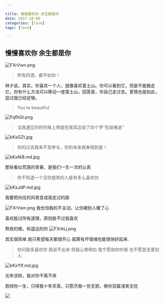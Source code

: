 ```yaml
---

title: 慢慢喜欢你 余生都是你
date: 2017-10-08
categories: [love]
tags: [love]

---
```




## 慢慢喜欢你 余生都是你 ##


![FXrVwn.png](https://s2.ax1x.com/2019/01/08/FqfGKU.png)
> 所有的酒，都不如你！

林夕说，其实，你喜欢一个人，就像喜欢富士山。你可以看到它，但是不能搬走它。你有什么方法可以移动一座富士山，回答是，你自己走过去。爱情也是如此，逛过就已经足够。

> You're beautiful

![FqfhGt.png](https://s2.ax1x.com/2019/01/08/FqfhGt.png)




> 当我遇见你的时候上帝就在我耳边说了四个字“在劫难逃”


![kKxGZt.jpg](https://s2.ax1x.com/2019/01/28/kKxGZt.jpg)




> 你的过去我来不及参与，你的未来我奉陪到底！

![kKxNi8.md.jpg](https://s2.ax1x.com/2019/01/28/kKxNi8.md.jpg)

那些看似荒唐的青春，是我们一生一次的认真




> 你不知道一个见你就笑的人是有多么喜欢你

![kKxJdP.md.jpg](https://s2.ax1x.com/2019/01/28/kKxJdP.md.jpg)

我要把向往的风景变成我走过的路

![FXrVwn.png](https://s2.ax1x.com/2019/01/11/FXrVwn.png)
我也怕我的不主动，让你被别人暖了心


喜欢胜过所有道理，原则胜不过我喜欢

熬夜的瘾，和遥远的你
![FXrkLj.png](https://s2.ax1x.com/2019/01/11/FXrkLj.png)


其实很简单.我只希望每天都很开心 就算有坏情绪也能很快好起来.



> 你问我多喜欢你 我说不出来 但我心里明白 我宁愿和你吵架 也不愿意去爱别人

![kKxYIf.md.jpg](https://s2.ax1x.com/2019/01/28/kKxYIf.md.jpg)

光年流转，我对你不离不弃


若倾你一生，只得我十年天真，只愿尽我一世无邪，换你百载浅笑无忧

![](https://i.loli.net/2021/04/27/tZgmjM1W8IKbSCk.jpg)